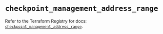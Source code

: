 # `checkpoint_management_address_range`

Refer to the Terraform Registry for docs: [`checkpoint_management_address_range`](https://registry.terraform.io/providers/checkpointsw/checkpoint/2.11.0/docs/resources/management_address_range).
